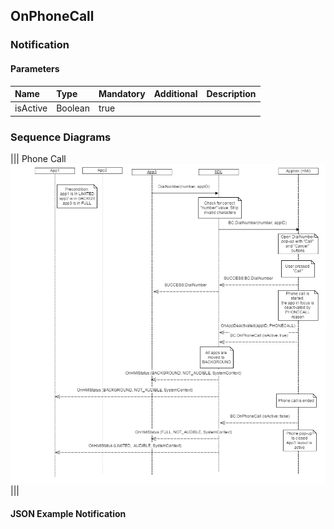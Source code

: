 ## OnPhoneCall


### Notification

#### Parameters

|Name|Type|Mandatory|Additional|Description|
|:---|:---|:--------|:---------|:----------|
|isActive|Boolean|true|||

### Sequence Diagrams
|||
Phone Call
![OnPhoneCall](./assets/OnPhoneCall.png)
|||

#### JSON Example Notification
```json

```
